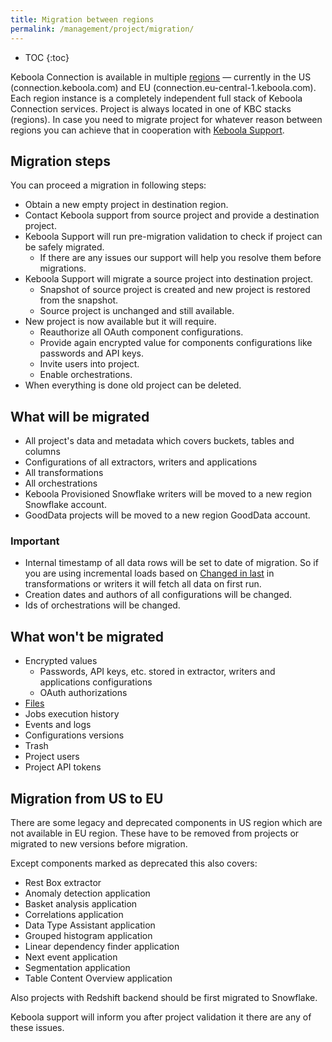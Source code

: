```yaml
---
title: Migration between regions
permalink: /management/project/migration/
---
```


* TOC
{:toc}

Keboola Connection is available in multiple [regions](https://developers.keboola.com/overview/api/#regions-and-endpoints) — currently in the US (connection.keboola.com) and EU (connection.eu-central-1.keboola.com). Each region instance is a completely independent full stack of Keboola Connection services.
Project is always located in one of KBC stacks (regions). In case you need to migrate project for whatever reason between regions you can achieve that in cooperation with [Keboola Support](/management/support/).

## Migration steps

You can proceed a migration in following steps:

- Obtain a new empty project in destination region.
- Contact Keboola support from source project and provide a destination project.
- Keboola Support will run pre-migration validation to check if project can be safely migrated.
  - If there are any issues our support will help you resolve them before migrations.
- Keboola Support will migrate a source project into destination project.
  - Snapshot of source project is created and new project is restored from the snapshot.
  - Source project is unchanged and still available.
- New project is now available but it will require.
  - Reauthorize all OAuth component configurations.
  - Provide again encrypted value for components configurations like passwords and API keys.
  - Invite users into project.
  - Enable orchestrations.
- When everything is done old project can be deleted.

## What will be migrated

- All project's data and metadata which covers buckets, tables and columns
- Configurations of all extractors, writers and applications
- All transformations
- All orchestrations
- Keboola Provisioned Snowflake writers will be moved to a new region Snowflake account.
- GoodData projects will be moved to a new region GoodData account.

### Important

- Internal timestamp of all data rows will be set to date of migration. So if you are using incremental loads based on [Changed in last](https://help.keboola.com/manipulation/transformations/mappings/#input-mapping) in transformations or writers it will fetch all data on first run.
- Creation dates and authors of all configurations will be changed.
- Ids of orchestrations will be changed.

## What won't be migrated

- Encrypted values
  - Passwords, API keys, etc. stored in extractor, writers and applications configurations
  - OAuth authorizations
- [Files](/storage/file-uploads/)
- Jobs execution history
- Events and logs
- Configurations versions
- Trash
- Project users
- Project API tokens

## Migration from US to EU

There are some legacy and deprecated components in US region which are not available in EU region. 
These have to be removed from projects or migrated to new versions before migration. 

Except components marked as deprecated this also covers:
- Rest Box extractor
- Anomaly detection application
- Basket analysis application
- Correlations application
- Data Type Assistant application
- Grouped histogram application
- Linear dependency finder application
- Next event application
- Segmentation application
- Table Content Overview application

Also projects with Redshift backend should be first migrated to Snowflake.

Keboola support will inform you after project validation it there are any of these issues.
